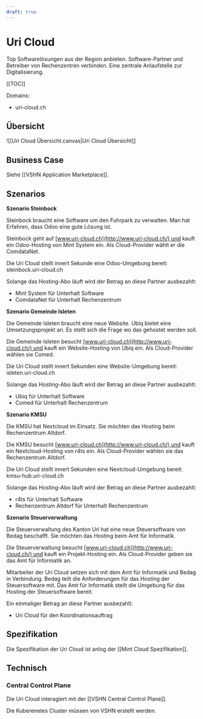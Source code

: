 ```yaml
---
draft: true
---
```

# Uri Cloud
<template v-if="$frontmatter.draft">
::: warning  
Diese Seite befindet sich in der Entwurfsphase. Der Inhalt ist vorläufig und kann jederzeit überarbeitet oder aktualisiert werden.  
:::
</template>

Top Softwarelösungen aus der Region anbieten. Software-Partner und Betreiber von Rechenzentren verbinden. Eine zentrale Anlaufstelle zur Digitalisierung.

[[TOC]]

Domains: 

* uri-cloud.ch

## Übersicht

![[Uri Cloud Übersicht.canvas|Uri Cloud Übersicht]]

## Business Case

Siehe [[VSHN Application Marketplace]].
## Szenarios

**Szenario Steinbock**

Steinbock braucht eine Software um den Fuhrpark zu verwalten. Man hat Erfahren, dass Odoo eine gute Lösung ist.

Steinbock geht auf [www.uri-cloud.ch](http://www.uri-cloud.ch/) und kauft ein Odoo-Hosting von Mint System ein. Als Cloud-Provider wählt er die ComdataNet.

Die Uri Cloud stellt innert Sekunde eine Odoo-Umgebung bereit: steinbock.uri-cloud.ch

Solange das Hosting-Abo läuft wird der Betrag an diese Partner ausbezahlt:

- Mint System für Unterhalt Software
- ComdataNet für Unterhalt Rechenzentrum

**Szenario Gemeinde Isleten**

Die Gemeinde Isleten braucht eine neue Website. Ubiq bietet eine Umsetzungsprojekt an. Es stellt sich die Frage wo das gehostet werden soll.

Die Gemeinde Isleten besucht [www.uri-cloud.ch](http://www.uri-cloud.ch/) und kauft ein Website-Hosting von Ubiq ein. Als Cloud-Provider wählen sie Comed.

Die Uri Cloud stellt innert Sekunden eine Website-Umgebung bereit: isleten.uri-cloud.ch

Solange das Hosting-Abo läuft wird der Betrag an diese Partner ausbezahlt:

- Ubiq für Unterhalt Software
- Comed für Unterhalt Rechenzentrum

**Szenario KMSU**

Die KMSU hat Nextcloud im Einsatz. Sie möchten das Hosting beim Rechenzentrum Altdorf.

Die KMSU besucht [www.uri-cloud.ch](http://www.uri-cloud.ch/) und kauft ein Nextcloud-Hosting von r4ts ein. Als Cloud-Provider wählen sie das Rechenzentrum Altdorf.

Die Uri Cloud stellt innert Sekunden eine Nextcloud-Umgebung bereit: kmsu-hub.uri-cloud.ch

Solange das Hosting-Abo läuft wird der Betrag an diese Partner ausbezahlt:

- r4ts für Unterhalt Software
- Rechenzentrum Altdorf für Unterhalt Rechenzentrum

**Szenario Steuerverwaltung**

Die Steuerverwaltung des Kanton Uri hat eine neue Steuersoftware von Bedag beschafft. Sie möchten das Hosting beim Amt für Informatik.

Die Steuerverwaltung besucht [www.uri-cloud.ch](http://www.uri-cloud.ch/) und kauft ein Projekt-Hosting ein. Als Cloud-Provider geben sie das Amt für Informatik an.

Mitarbeiter der Uri Cloud setzen sich mit dem Amt für Informatik und Bedag in Verbindung. Bedag teilt die Anforderungen für das Hosting der Steuersoftware mit. Das Amt für Informatik stellt die Umgebung für das Hosting der Steuersoftware bereit.

Ein einmaliger Betrag an diese Partner ausbezahlt:

- Uri Cloud für den Koordinationsauftrag
## Spezifikation

Die Spezifikation der Uri Cloud ist anlog der [[Mint Cloud Spezifikation]].

## Technisch
### Central Control Plane

Die Uri Cloud interagiert mit der [[VSHN Central Control Plane]].

Die Kuberenetes Cluster müssen von VSHN erstellt werden.